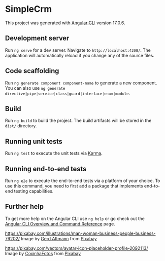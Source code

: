 # SimpleCrm

This project was generated with [Angular CLI](https://github.com/angular/angular-cli) version 17.0.6.

## Development server

Run `ng serve` for a dev server. Navigate to `http://localhost:4200/`. The application will automatically reload if you change any of the source files.

## Code scaffolding

Run `ng generate component component-name` to generate a new component. You can also use `ng generate directive|pipe|service|class|guard|interface|enum|module`.

## Build

Run `ng build` to build the project. The build artifacts will be stored in the `dist/` directory.

## Running unit tests

Run `ng test` to execute the unit tests via [Karma](https://karma-runner.github.io).

## Running end-to-end tests

Run `ng e2e` to execute the end-to-end tests via a platform of your choice. To use this command, you need to first add a package that implements end-to-end testing capabilities.

## Further help

To get more help on the Angular CLI use `ng help` or go check out the [Angular CLI Overview and Command Reference](https://angular.io/cli) page.

https://pixabay.com/illustrations/man-woman-business-people-business-76202/
Image by <a href="https://pixabay.com/users/geralt-9301/?utm_source=link-attribution&utm_medium=referral&utm_campaign=image&utm_content=76202">Gerd Altmann</a> from <a href="https://pixabay.com//?utm_source=link-attribution&utm_medium=referral&utm_campaign=image&utm_content=76202">Pixabay</a>

https://pixabay.com/vectors/avatar-icon-placeholder-profile-2092113/
Image by <a href="https://pixabay.com/users/coxinhafotos-3726685/?utm_source=link-attribution&utm_medium=referral&utm_campaign=image&utm_content=2092113">CoxinhaFotos</a> from <a href="https://pixabay.com//?utm_source=link-attribution&utm_medium=referral&utm_campaign=image&utm_content=2092113">Pixabay</a>
